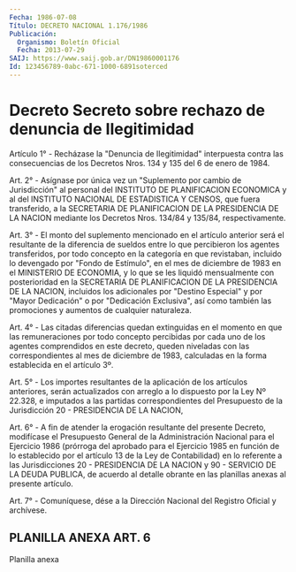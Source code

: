 ```yaml
---
Fecha: 1986-07-08
Título: DECRETO NACIONAL 1.176/1986
Publicación:
  Organismo: Boletín Oficial
  Fecha: 2013-07-29
SAIJ: https://www.saij.gob.ar/DN19860001176
Id: 123456789-0abc-671-1000-6891soterced
---
```

# Decreto Secreto sobre rechazo de denuncia de Ilegitimidad

<a id="1"></a>
Artículo 1° - Recházase la "Denuncia de Ilegitimidad" interpuesta contra las consecuencias de los    Decretos Nros. 134 y 135 del 6 de enero de 1984.

<a id="2"></a>
Art. 2° - Asígnase por única vez un "Suplemento por cambio de Jurisdicción" al personal del INSTITUTO DE PLANIFICACION ECONOMICA y al del INSTITUTO NACIONAL DE ESTADISTICA Y CENSOS, que fuera transferido, a la SECRETARIA DE PLANIFICACION DE LA PRESIDENCIA DE LA NACION mediante los  Decretos Nros. 134/84 y 135/84, respectivamente.

<a id="3"></a>
Art. 3° - El monto del suplemento mencionado en el artículo anterior será el resultante de la diferencia de sueldos entre lo que percibieron los agentes transferidos, por todo concepto en la categoría en que revistaban, incluido lo devengado por "Fondo de Estímulo", en el mes de diciembre de 1983 en el MINISTERIO DE ECONOMIA, y lo que se les liquidó mensualmente con posterioridad en la SECRETARIA DE PLANIFICACION DE LA PRESIDENCIA DE LA NACION, incluidos los adicionales por "Destino Especial" y por "Mayor Dedicación" o por "Dedicación Exclusiva", así como también las promociones y aumentos de cualquier naturaleza.

<a id="4"></a>
Art. 4° - Las citadas diferencias quedan extinguidas en el momento en que las remuneraciones por todo concepto percibidas por cada uno de los agentes comprendidos en este decreto, queden niveladas con las correspondientes al mes de diciembre de 1983, calculadas en la forma establecida en el artículo 3º.

<a id="5"></a>
Art. 5° - Los importes resultantes de la aplicación de los   artículos anteriores, serán actualizados con arreglo a lo dispuesto por la Ley Nº 22.328, e imputados a las partidas correspondientes del Presupuesto de la Jurisdicción 20 - PRESIDENCIA DE LA NACION,

<a id="6"></a>
Art. 6° - A fin de atender la erogación resultante del presente Decreto, modifícase el Presupuesto General de la Administración Nacional para el Ejercicio 1986 (prórroga del aprobado para el Ejercicio 1985 en función de lo establecido por el artículo 13 de la Ley de Contabilidad) en lo referente a las Jurisdicciones 20 - PRESIDENCIA DE LA NACION y 90 - SERVICIO DE LA DEUDA PUBLICA, de acuerdo al detalle obrante en las planillas anexas al presente artículo.

<a id="7"></a>
Art. 7° - Comuníquese, dése a la Dirección Nacional del Registro Oficial y archívese.

## PLANILLA ANEXA ART. 6

Planilla anexa
